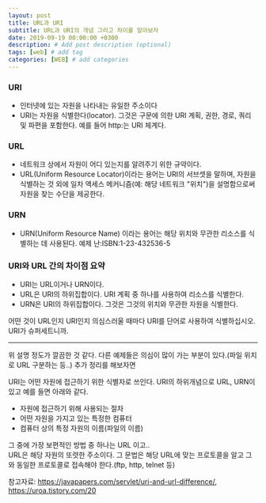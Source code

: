 ```yaml
---
layout: post
title: URL과 URI
subtitle: URL과 URI의 개념 그리고 차이를 알아보자
date: 2019-09-19 00:00:00 +0300
description: # Add post description (optional)
tags: [web] # add tag
categories: [WEB] # add categories
---
```


### URI
- 인터넷에 있는 자원을 나타내는 유일한 주소이다
- URI는 자원을 식별한다(locator). 그것은 구문에 의한 URI 계획, 권한, 경로, 쿼리 및 파편을 포함한다. 예를 들어 http:는 URI 체계다.

### URL
- 네트워크 상에서 자원이 어디 있는지를 알려주기 위한 규약이다.
- URL(Uniform Resource Locator)이라는 용어는 URI의 서브셋을 말하며, 자원을 식별하는 것 외에 일차 액세스 메커니즘(예: 해당 네트워크 "위치")을 설명함으로써 자원을 찾는 수단을 제공한다.<br>

### URN
- URN(Uniform Resource Name) 이라는 용어는 해당 위치와 무관한 리소스를 식별하는 데 사용된다. 예제 난:ISBN:1-23-432536-5<br>

### URI와 URL 간의 차이점 요약

- URI는 URL이거나 URN이다.<br>
- URL은 URI의 하위집합이다. URI 계획 중 하나를 사용하여 리소스를 식별한다.<br>
- URN은 URI의 하위집합이다. 그것은 그것의 위치와 무관한 자원을 식별한다.<br>

어떤 것이 URL인지 URI인지 의심스러울 때마다 URI를 단어로 사용하여 식별하십시오. URI가 슈퍼세트니까.<br>

* * *

위 설명 정도가 깔끔한 것 같다. 다른 예제들은 의심이 많이 가는 부분이 있다.(파일 위치로 URL 구분하는 등..) 추가 정리를 해보자면

URI는 어떤 자원에 접근하기 위한 식별자로 쓰인다. URI의 하위개념으로 URL, URN이 있고 예를 들면 아래와 같다. 
- 자원에 접근하기 위해 사용되는 절차
- 어떤 자원을 가지고 있는 특정한 컴퓨터
- 컴퓨터 상의 특정 자원의 이름(파일의 이름)

그 중에 가장 보편적인 방법 중 하나는 URL 이고..<br>
URL은 해당 자원의 또렷한 주소이다. 그 문법은 해당 URL에 맞는 프로토콜을 알고 그와 동일한 프로토콜로 접속해야 한다.(ftp, http, telnet 등)<br>

참고자료:  https://javapapers.com/servlet/uri-and-url-difference/, https://uroa.tistory.com/20


